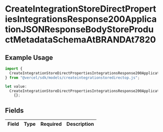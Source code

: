 # CreateIntegrationStoreDirectPropertiesIntegrationsResponse200ApplicationJSONResponseBodyStoreProductMetadataSchemaAtBRANDAt7820

## Example Usage

```typescript
import {
  CreateIntegrationStoreDirectPropertiesIntegrationsResponse200ApplicationJSONResponseBodyStoreProductMetadataSchemaAtBRANDAt7820,
} from "@vercel/sdk/models/createintegrationstoredirectop.js";

let value:
  CreateIntegrationStoreDirectPropertiesIntegrationsResponse200ApplicationJSONResponseBodyStoreProductMetadataSchemaAtBRANDAt7820 =
    {};
```

## Fields

| Field       | Type        | Required    | Description |
| ----------- | ----------- | ----------- | ----------- |